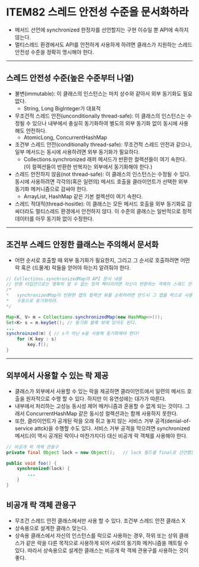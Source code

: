 # ITEM82 스레드 안전성 수준을 문서화하라

- 메서드 선언에 synchronized 한정자를 선언할지는 구현 이슈일 뿐 API에 속하지 않는다.
- 멀티스레드 환경에서도 API를 안전하게 사용하게 하려면 클래스가 지원하는 스레드 안전성 수준을 정확히 명시해야 한다.
---

## 스레드 안전성 수준(높은 수준부터 나열)
- 불변(immutable): 이 클래스의 인스턴스는 마치 상수와 같아서 외부 동기화도 필요없다.
    - String, Long BigInteger가 대표적
- 무조건적 스레드 안전(unconditionally thread-safe): 이 클래스의 인스턴스는 수정될 수 있으나 내부에서 충실히 동기화하여 별도의 외부 동기화 없이 동시에 사용해도 안전하다.
    - AtomicLong, ConcurrentHashMap
- 조건부 스레드 안전(conditionally thread-safe): 무조건적 스레드 안전과 같으나, 일부 메서드는 동시에 사용하려면 외부 동기화가 필요하다.
    - Collections.synchronized 래퍼 메서드가 반환한 컬렉션들이 여기 속한다. (이 컬렉션들이 반환한 반복자는 외부에서 동기화해야 한다.)
- 스레드 안전하지 않음(not thread-safe): 이 클래스의 인스턴스는 수정될 수 있다. 동시에 사용하려면 각각의(혹은 일련의) 메서드 호출을 클라이언트가 선택한 외부 동기화 메커니즘으로 감싸야 한다.
    - ArrayList, HashMap 같은 기본 컬렉션이 여기 속한다.
- 스레드 적대적(thread-hositle): 이 클래스는 모든 메서드 호출을 외부 동기화로 감싸더라도 멀티스레드 환경에서 안전하지 않다. 이 수준의 클래스는 일반적으로 정적 데이터를 아무 동기화 없이 수정한다.
---

## 조건부 스레드 안정한 클래스는 주의해서 문서화 
- 어떤 순서로 호출할 때 외부 동기화가 필요한지, 그리고 그 순서로 호출하려면 어떤 락 혹은 (드물게) 락들을 얻어야 하는지 알려줘야 한다.

``` java
// Collections.synchronizedMap의 API 문서 내용
// 반환 타입만으로는 명확히 알 수 없는 정적 팩터리라면 자신이 반환하는 객체의 스레드 안전성을 반드시 문서화해야 한다. 
/*
*	synchronizedMap이 반환한 맵의 컬렉션 뷰를 순회하려면 반드시 그 맵을 락으로 사용해
*	수동으로 동기화하라.
*/ 

Map<K, V> m = Collections.synchronizedMap(new HashMap<>());
Set<K> s = m.keySet(); // 동기화 블록 밖에 있어도 된다.
...
synchroinzed(m) { // s가 아닌 m을 사용해 동기화해야 한다!
    for (K key : s)
        key.f();
}
```
---
## 외부에서 사용할 수 있는 락 제공
- 클래스가 외부에서 사용할 수 있는 락을 제공하면  클라이언트에서 일련의 메서드 호출을 원자적으로 수행 할 수 있다. 하지만 이 유연성에는 대가가 따른다.
- 내부에서 처리하는 고성능 동시성 제어 메커니즘과 혼용할 수 없게 되는 것이다. 그래서 ConcurrentHashMap 같은 동시성 컬렉션과는 함께 사용하지 못한다.
- 또한, 클라이언트가 공개된 락을 오래 쥐고 놓지 않는 서비스 거부 공격(denial-of-service attck)을 수행할 수도 있다. 서비스 거부 공격을 막으려면 synchronized 메서드(이 역시 공개된 락이나 마찬가지다) 대신 비공개 락 객체를 사용해야 한다.

``` java
// 비공개 락 객체 관용구
private final Object lock = new Object();   // lock 필드를 final로 선언했는데 이는 락 객체가 교체되는 일을 예방 (캡슐화)

public void foo() {
    synchronized(lock) {
        ...
    }
}
```

## 비공개 락 객체 관용구
- 무조건 스레드 안전 클래스에서만 사용 할 수 있다. 조건부 스레드 안전 클래스 X
- 상속용으로 설계한 클래스 맞는다.
- 상속용 클래스에서 자신의 인스턴스를 락으로 사용하는 경우, 하위 또는 상위 클래스가 같은 락을 다른 목적으로 사용하게 되어 서로의 동기화 메커니즘을 깨트릴 수 있다. 따라서 상속용으로 설계한 클래스는 비공개 락 객체 관용구를 사용하는 것이 좋다.